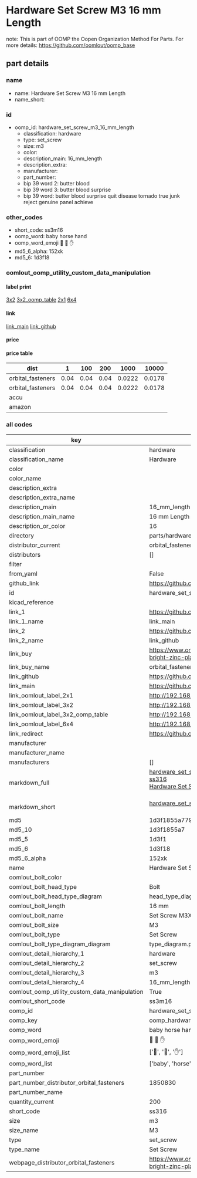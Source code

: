 # Hardware Set Screw M3 16 mm Length  

note: This is part of OOMP the Oopen Organization Method For Parts. For more details: https://github.com/oomlout/oomp_base

##  part details
  







### name
* name: Hardware Set Screw M3 16 mm Length
* name_short: 
### id
* oomp_id: hardware_set_screw_m3_16_mm_length
  * classification: hardware
  * type: set_screw
  * size: m3
  * color: 
  * description_main: 16_mm_length
  * description_extra: 
  * manufacturer: 
  * part_number: 
  * bip 39 word 2: butter blood
  * bip 39 word 3: butter blood surprise
  * bip 39 word: butter blood surprise quit disease tornado true junk reject genuine panel achieve

### other_codes
* short_code: ss3m16
* oomp_word: baby horse hand
* oomp_word_emoji :baby: :horse: :hand:
* md5_6_alpha: 152xk
* md5_6: 1d3f18






### oomlout_oomp_utility_custom_data_manipulation
#### label print
[3x2](http://192.168.1.245:1112/?label=oomp%20152xk)
[3x2_oomp_table](http://192.168.1.108:1112/?label=oomp%20152xk)
[2x1](http://192.168.1.242:1112/?label=oomp%20152xk)
[6x4](http://192.168.1.55:1112/?label=oomp%20152xk)    

#### link

[link_main](https://github.com/oomlout/oomlout_oomp_version_1_messy/tree/main/parts/hardware_set_screw_m3_16_mm_length) [link_github](https://github.com/oomlout/oomlout_oomp_version_1_messy/tree/main/parts/hardware_set_screw_m3_16_mm_length)                             

#### price

#### price table
| dist | 1 | 100 | 200 | 1000 | 10000 |
|------|---|-----|-----|------|-------|
| orbital_fasteners | 0.04 | 0.04 | 0.04 | 0.0222 | 0.0178 |
| orbital_fasteners | 0.04 | 0.04 | 0.04 | 0.0222 | 0.0178 | 
| accu |  |  |  |  |  | 
| amazon |  |  |  |  |  | 















### all codes 
| key | value |  
| --- | --- |  
| classification | hardware |  
| classification_name | Hardware |  
| color |  |  
| color_name |  |  
| description_extra |  |  
| description_extra_name |  |  
| description_main | 16_mm_length |  
| description_main_name | 16 mm Length |  
| description_or_color | 16 |  
| directory | parts/hardware_set_screw_m3_16_mm_length |  
| distributor_current | orbital_fasteners |  
| distributors | [] |  
| filter |  |  
| from_yaml | False |  
| github_link | https://github.com/oomlout/oomlout_oomp_part_src/tree/main/parts/hardware_set_screw_m3_16_mm_length |  
| id | hardware_set_screw_m3_16_mm_length |  
| kicad_reference |  |  
| link_1 | https://github.com/oomlout/oomlout_oomp_version_1_messy/tree/main/parts/hardware_set_screw_m3_16_mm_length |  
| link_1_name | link_main |  
| link_2 | https://github.com/oomlout/oomlout_oomp_version_1_messy/tree/main/parts/hardware_set_screw_m3_16_mm_length |  
| link_2_name | link_github |  
| link_buy | https://www.orbitalfasteners.co.uk/products/m3-x-16-hexagon-head-set-screws-high-tensile-grade-8-8-bright-zinc-plated-din-933 |  
| link_buy_name | orbital_fasteners |  
| link_github | https://github.com/oomlout/oomlout_oomp_version_1_messy/tree/main/parts/hardware_set_screw_m3_16_mm_length |  
| link_main | https://github.com/oomlout/oomlout_oomp_version_1_messy/tree/main/parts/hardware_set_screw_m3_16_mm_length |  
| link_oomlout_label_2x1 | http://192.168.1.242:1112/?label=oomp%20152xk |  
| link_oomlout_label_3x2 | http://192.168.1.245:1112/?label=oomp%20152xk |  
| link_oomlout_label_3x2_oomp_table | http://192.168.1.108:1112/?label=oomp%20152xk |  
| link_oomlout_label_6x4 | http://192.168.1.55:1112/?label=oomp%20152xk |  
| link_redirect | https://github.com/oomlout/oomlout_oomp_version_1_messy/tree/main/parts/hardware_set_screw_m3_16_mm_length |  
| manufacturer |  |  
| manufacturer_name |  |  
| manufacturers | [] |  
| markdown_full | [hardware_set_screw_m3_16_mm_length](none)<br>[ss316](none)<br>[Hardware Set Screw M3 16 Mm Length](none)<br><br> |  
| markdown_short | [hardware_set_screw_m3_16_mm_length](none)<br><br> |  
| md5 | 1d3f1855a7795d2b959f8afdb4c5f8fa |  
| md5_10 | 1d3f1855a7 |  
| md5_5 | 1d3f1 |  
| md5_6 | 1d3f18 |  
| md5_6_alpha | 152xk |  
| name | Hardware Set Screw M3 16 mm Length |  
| oomlout_bolt_color |  |  
| oomlout_bolt_head_type | Bolt |  
| oomlout_bolt_head_type_diagram | head_type_diagram.png |  
| oomlout_bolt_length | 16 mm |  
| oomlout_bolt_name | Set Screw M3X16 mm  (Bolt) |  
| oomlout_bolt_size | M3 |  
| oomlout_bolt_type | Set Screw |  
| oomlout_bolt_type_diagram_diagram | type_diagram.png |  
| oomlout_detail_hierarchy_1 | hardware |  
| oomlout_detail_hierarchy_2 | set_screw |  
| oomlout_detail_hierarchy_3 | m3 |  
| oomlout_detail_hierarchy_4 | 16_mm_length |  
| oomlout_oomp_utility_custom_data_manipulation | True |  
| oomlout_short_code | ss3m16 |  
| oomp_id | hardware_set_screw_m3_16_mm_length |  
| oomp_key | oomp_hardware_set_screw_m3_16_mm_length |  
| oomp_word | baby horse hand |  
| oomp_word_emoji | :baby: :horse: :hand: |  
| oomp_word_emoji_list | [':baby:', ':horse:', ':hand:'] |  
| oomp_word_list | ['baby', 'horse', 'hand'] |  
| part_number |  |  
| part_number_distributor_orbital_fasteners | 1850830 |  
| part_number_name |  |  
| quantity_current | 200 |  
| short_code | ss316 |  
| size | m3 |  
| size_name | M3 |  
| type | set_screw |  
| type_name | Set Screw |  
| webpage_distributor_orbital_fasteners | https://www.orbitalfasteners.co.uk/products/m3-x-16-hexagon-head-set-screws-high-tensile-grade-8-8-bright-zinc-plated-din-933 |  
